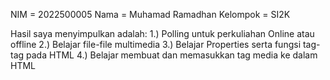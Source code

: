 NIM = 2022500005
Nama = Muhamad Ramadhan
Kelompok = SI2K

Hasil saya menyimpulkan adalah:
1.) Polling untuk perkuliahan Online atau offline
2.) Belajar file-file multimedia
3.) Belajar Properties serta fungsi tag-tag pada HTML
4.) Belajar membuat dan memasukkan tag media ke dalam HTML
